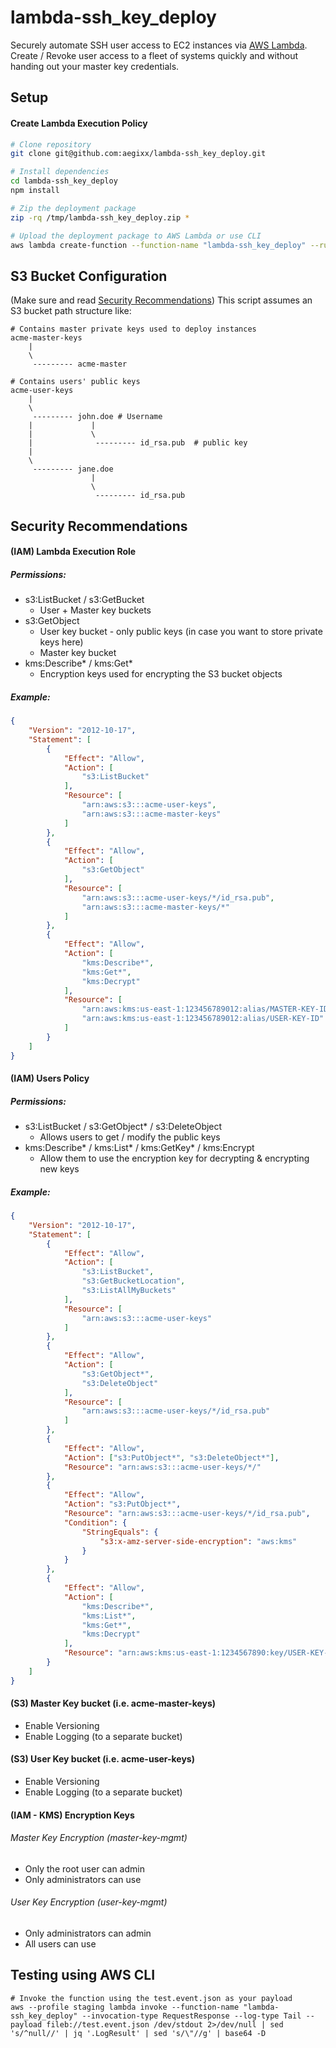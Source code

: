 # lambda-ssh_key_deploy
Securely automate SSH user access to EC2 instances via [AWS Lambda](http://docs.aws.amazon.com/lambda/latest/dg/getting-started.html).  Create / Revoke user access to a fleet of systems quickly and without handing out your master key credentials.

## Setup

#### Create Lambda Execution Policy

```bash
# Clone repository
git clone git@github.com:aegixx/lambda-ssh_key_deploy.git

# Install dependencies
cd lambda-ssh_key_deploy
npm install

# Zip the deployment package
zip -rq /tmp/lambda-ssh_key_deploy.zip *

# Upload the deployment package to AWS Lambda or use CLI
aws lambda create-function --function-name "lambda-ssh_key_deploy" --runtime nodejs --role <YOUR_LAMBDA_IAM_ROLE> --handler index.handler --zip-file fileb:///tmp/lambda-ssh_key_deploy.zip
```

## S3 Bucket Configuration
(Make sure and read [Security Recommendations](#security))
This script assumes an S3 bucket path structure like:
```
# Contains master private keys used to deploy instances
acme-master-keys
    |
    \
     --------- acme-master

# Contains users' public keys
acme-user-keys
    |
    \
     --------- john.doe # Username
    |             |
    |             \
    |              --------- id_rsa.pub  # public key
    |
    \
     --------- jane.doe
                  |
                  \
                   --------- id_rsa.pub
```

## Security Recommendations
#### (IAM) Lambda Execution Role
##### Permissions:
* s3:ListBucket / s3:GetBucket
    * User + Master key buckets
* s3:GetObject
    * User key bucket - only public keys (in case you want to store private keys here)
    * Master key bucket
* kms:Describe* / kms:Get*
    * Encryption keys used for encrypting the S3 bucket objects
##### Example:
```json
{
    "Version": "2012-10-17",
    "Statement": [
        {
            "Effect": "Allow",
            "Action": [
                "s3:ListBucket"
            ],
            "Resource": [
                "arn:aws:s3:::acme-user-keys",
                "arn:aws:s3:::acme-master-keys"
            ]
        },
        {
            "Effect": "Allow",
            "Action": [
                "s3:GetObject"
            ],
            "Resource": [
                "arn:aws:s3:::acme-user-keys/*/id_rsa.pub",
                "arn:aws:s3:::acme-master-keys/*"
            ]
        },
        {
            "Effect": "Allow",
            "Action": [
                "kms:Describe*",
                "kms:Get*",
                "kms:Decrypt"
            ],
            "Resource": [
                "arn:aws:kms:us-east-1:123456789012:alias/MASTER-KEY-ID",
                "arn:aws:kms:us-east-1:123456789012:alias/USER-KEY-ID"
            ]
        }
    ]
}
```

#### (IAM) Users Policy
##### Permissions:
* s3:ListBucket / s3:GetObject* / s3:DeleteObject
    * Allows users to get / modify the public keys
* kms:Describe* / kms:List* / kms:GetKey* / kms:Encrypt
    * Allow them to use the encryption key for decrypting & encrypting new keys
##### Example:
```json
{
    "Version": "2012-10-17",
    "Statement": [
        {
            "Effect": "Allow",
            "Action": [
                "s3:ListBucket",
                "s3:GetBucketLocation",
                "s3:ListAllMyBuckets"
            ],
            "Resource": [
                "arn:aws:s3:::acme-user-keys"
            ]
        },
        {
            "Effect": "Allow",
            "Action": [
                "s3:GetObject*",
                "s3:DeleteObject"
            ],
            "Resource": [
                "arn:aws:s3:::acme-user-keys/*/id_rsa.pub"
            ]
        },
        {
            "Effect": "Allow",
            "Action": ["s3:PutObject*", "s3:DeleteObject*"],
            "Resource": "arn:aws:s3:::acme-user-keys/*/"
        },
        {
            "Effect": "Allow",
            "Action": "s3:PutObject*",
            "Resource": "arn:aws:s3:::acme-user-keys/*/id_rsa.pub",
            "Condition": {
                "StringEquals": {
                    "s3:x-amz-server-side-encryption": "aws:kms"
                }
            }
        },
        {
            "Effect": "Allow",
            "Action": [
                "kms:Describe*",
                "kms:List*",
                "kms:Get*",
                "kms:Decrypt"
            ],
            "Resource": "arn:aws:kms:us-east-1:1234567890:key/USER-KEY-ID"
        }
    ]
}
```

#### (S3) Master Key bucket (i.e. acme-master-keys)
* Enable Versioning
* Enable Logging (to a separate bucket)

#### (S3) User Key bucket (i.e. acme-user-keys)
* Enable Versioning
* Enable Logging (to a separate bucket)

#### (IAM - KMS) Encryption Keys

###### Master Key Encryption (master-key-mgmt)
* Only the root user can admin
* Only administrators can use

###### User Key Encryption (user-key-mgmt)
* Only administrators can admin
* All users can use

## Testing using AWS CLI
```
# Invoke the function using the test.event.json as your payload
aws --profile staging lambda invoke --function-name "lambda-ssh_key_deploy" --invocation-type RequestResponse --log-type Tail --payload fileb://test.event.json /dev/stdout 2>/dev/null | sed 's/^null//' | jq '.LogResult' | sed 's/\"//g' | base64 -D
```